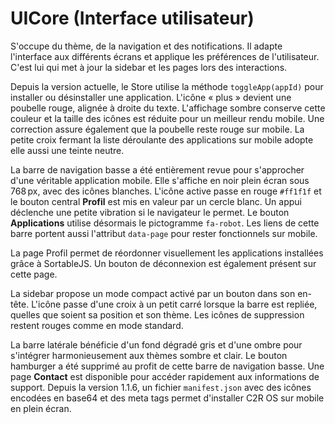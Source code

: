 # UICore (Interface utilisateur)

S'occupe du thème, de la navigation et des notifications. Il adapte l'interface aux différents écrans et applique les préférences de l'utilisateur. C'est lui qui met à jour la sidebar et les pages lors des interactions.

Depuis la version actuelle, le Store utilise la méthode `toggleApp(appId)` pour installer ou désinstaller une application. L'icône « plus » devient une poubelle rouge, alignée à droite du texte. L'affichage sombre conserve cette couleur et la taille des icônes est réduite pour un meilleur rendu mobile. Une correction assure également que la poubelle reste rouge sur mobile.
La petite croix fermant la liste déroulante des applications sur mobile adopte elle aussi une teinte neutre.

La barre de navigation basse a été entièrement revue pour s'approcher d'une véritable application mobile. Elle s'affiche en noir plein écran sous 768 px, avec des icônes blanches. L'icône active passe en rouge `#ff1f1f` et le bouton central **Profil** est mis en valeur par un cercle blanc. Un appui déclenche une petite vibration si le navigateur le permet. Le bouton **Applications** utilise désormais le pictogramme `fa-robot`. Les liens de cette barre portent aussi l'attribut `data-page` pour rester fonctionnels sur mobile.

La page Profil permet de réordonner visuellement les applications installées grâce à SortableJS. Un bouton de déconnexion est également présent sur cette page.

La sidebar propose un mode compact activé par un bouton dans son en-tête. L'icône passe d'une croix à un petit carré lorsque la barre est repliée, quelles que soient sa position et son thème. Les icônes de suppression restent rouges comme en mode standard.

La barre latérale bénéficie d'un fond dégradé gris et d'une ombre pour s'intégrer harmonieusement aux thèmes sombre et clair. Le bouton hamburger a été supprimé au profit de cette barre de navigation basse.
Une page **Contact** est disponible pour accéder rapidement aux informations de support.
Depuis la version 1.1.6, un fichier `manifest.json` avec des icônes encodées en base64 et des meta tags permet d'installer C2R OS sur mobile en plein écran.
